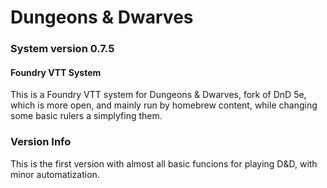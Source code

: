 # Dungeons & Dwarves
### System version 0.7.5

#### Foundry VTT System

This is a Foundry VTT system for Dungeons &amp; Dwarves, fork of DnD 5e, which is more open, and mainly run by homebrew content, while changing some basic rulers a simplyfing them.

### Version Info
This is the first version with almost all basic funcions for playing D&D, with minor automatization. 


